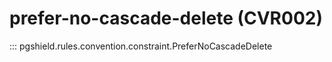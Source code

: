 # prefer-no-cascade-delete (CVR002)

::: pgshield.rules.convention.constraint.PreferNoCascadeDelete

